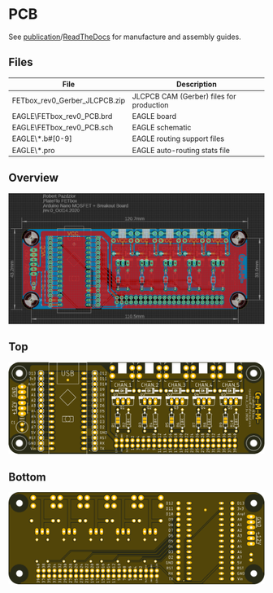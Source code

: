 # PCB
See [publication]()/[ReadTheDocs]() for manufacture and assembly guides.

## Files
File | Description
--- | ---
FETbox_rev0_Gerber_JLCPCB.zip | JLCPCB CAM (Gerber) files for production
EAGLE\FETbox_rev0_PCB.brd | EAGLE board
EAGLE\FETbox_rev0_PCB.sch | EAGLE schematic
EAGLE\\*.b#[0-9] | EAGLE routing support files
EAGLE\\*.pro | EAGLE auto-routing stats file

## Overview
![](../imgs/FETbox_rev0_PCB_overview.png)

## Top
![](../imgs/FETbox_rev0_PCB_top.png)

## Bottom
![](../imgs/FETbox_rev0_PCB_bottom.png)

